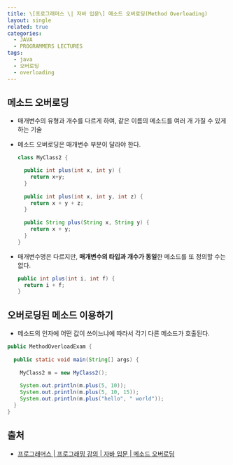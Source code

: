 ```yaml
---
title: \[프로그래머스 \| 자바 입문\] 메소드 오버로딩(Method Overloading)
layout: single
related: true
categories:
  - JAVA
  - PROGRAMMERS LECTURES
tags:
  - java
  - 오버로딩
  - overloading
---
```


## 메소드 오버로딩
- 매개변수의 유형과 개수를 다르게 하여, 같은 이름의 메소드를 여러 개 가질 수 있게 하는 기술
- 메소드 오버로딩은 매개변수 부분이 달라야 한다.

  ```java
  class MyClass2 {
  
    public int plus(int x, int y) {
      return x+y;
    }
    
    public int plus(int x, int y, int z) {
      return x + y + z;
    }
    
    public String plus(String x, String y) {
      return x + y;
    }
  }
  ```

- 매개변수명은 다르지만, **매개변수의 타입과 개수가 동일**한 메소드를 또 정의할 수는 없다.

  ```java
  public int plus(int i, int f) {
    return i + f;
  }
  ```

## 오버로딩된 메소드 이용하기
- 메소드의 인자에 어떤 값이 쓰이느냐에 따라서 각기 다른 메소드가 호출된다.
```java
public MethodOverloadExam {
  
  public static void main(String[] args) {
  
    MyClass2 m = new MyClass2();
    
    System.out.println(m.plus(5, 10));
    System.out.println(m.plus(5, 10, 15));
    System.out.println(m.plus("hello", " world"));
  }
}
```

## 출처
- [프로그래머스 \| 프로그래밍 강의 \| 자바 입문 \| 메소드 오버로딩](https://programmers.co.kr/learn/courses/5/lessons/170)
